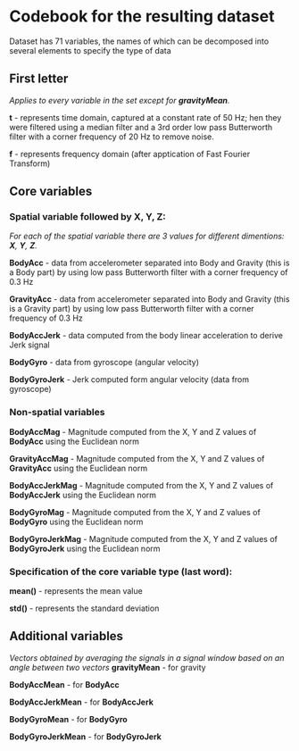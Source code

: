 # Codebook for the resulting dataset

Dataset has 71 variables, the names of which can be decomposed into several elements to specify the type of data

## First letter
_Applies to every variable in the set except for __gravityMean__._

__t__ - represents time domain, captured at a constant rate of 50 Hz; hen they were filtered using a median filter and a 3rd order low pass Butterworth filter with a corner frequency of 20 Hz to remove noise.

__f__ - represents frequency domain (after apptication of Fast Fourier Transform)

## Core variables
### Spatial variable followed by X, Y, Z:
_For each of the spatial variable there are 3 values for different dimentions: __X__, __Y__, __Z__._

__BodyAcc__ - data from accelerometer separated into Body and Gravity (this is a Body part) by using low pass Butterworth filter with a corner frequency of 0.3 Hz

__GravityAcc__ - data from accelerometer separated into Body and Gravity (this is a Gravity part) by using low pass Butterworth filter with a corner frequency of 0.3 Hz

__BodyAccJerk__ - data computed from the body linear acceleration to derive Jerk signal

__BodyGyro__ - data from gyroscope (angular velocity)

__BodyGyroJerk__ - Jerk computed form angular velocity (data from gyroscope)


### Non-spatial variables
__BodyAccMag__ - Magnitude computed from the X, Y and Z values of __BodyAcc__ using the Euclidean norm

__GravityAccMag__ - Magnitude computed from the X, Y and Z values of __GravityAcc__ using the Euclidean norm

__BodyAccJerkMag__ - Magnitude computed from the X, Y and Z values of __BodyAccJerk__ using the Euclidean norm

__BodyGyroMag__ - Magnitude computed from the X, Y and Z values of  __BodyGyro__ using the Euclidean norm

__BodyGyroJerkMag__ - Magnitude computed from the X, Y and Z values of __BodyGyroJerk__ using the Euclidean norm


### Specification of the core variable type (last word):
__mean()__ - represents the mean value

__std()__ - represents the standard deviation


## Additional variables
_Vectors obtained by averaging the signals in a signal window  based on an angle between two vectors_
__gravityMean__ - for gravity

__BodyAccMean__ - for __BodyAcc__

__BodyAccJerkMean__ - for __BodyAccJerk__

__BodyGyroMean__ - for __BodyGyro__

__BodyGyroJerkMean__ - for __BodyGyroJerk__


